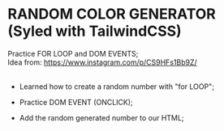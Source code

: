 # RANDOM COLOR GENERATOR (Syled with TailwindCSS)

Practice FOR LOOP and DOM EVENTS;
<br>
Idea from: https://www.instagram.com/p/CS9HFs1Bb9Z/
<br>
<br>
- Learned how to create a random number with "for LOOP";

- Practice DOM EVENT (ONCLICK);

- Add the random generated number to our HTML;
